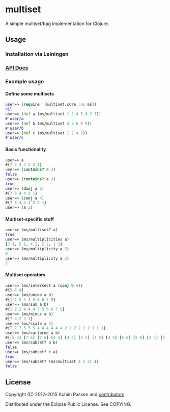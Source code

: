 # multiset

A simple multiset/bag implementation for Clojure.

## Usage

### Installation via Leiningen

### [API Docs](http://achim.github.com/multiset/)



### Example usage

#### Define some multisets
```clojure
user=> (require '[multiset.core :as ms])
nil
user=> (def a (ms/multiset 1 2 4 5 4 2 7))
#'user/a
user=> (def b (ms/multiset 4 5 6 6 9))
#'user/b
user=> (def c (ms/multiset 1 2 4 7))
#'user/c
```
#### Basic functionality
```clojure
user=> a
#{7 5 4 4 2 2 1}
user=> (contains? a 3)
false
user=> (contains? a 2)
true
user=> (disj a 2)
#{7 5 4 4 2 1}
user=> (conj a 4)
#{7 5 4 4 4 2 2 1}
user=> (a 2)
```
#### Multiset-specific stuff
```clojure
user=> (ms/multiset? a)
true
user=> (ms/multiplicities a)
{7 1, 5 1, 4 2, 2 2, 1 1}
user=> (ms/multiplicity a 3)
0
user=> (ms/multiplicity a 2)
2
```
#### Multiset operators
```clojure
user=> (ms/intersect a (conj b 4))
#{5 4 4}
user=> (ms/union a b)
#{1 2 2 4 4 5 6 6 7 9}
user=> (ms/sum a b)
#{1 2 2 4 4 4 5 5 6 6 7 9}
user=> (ms/minus a b)
#{7 4 2 2 1}
user=> (ms/scale a 3)
#{7 7 7 5 5 5 4 4 4 4 4 4 2 2 2 2 2 2 1 1 1}
user=> (ms/cartprod a b)
#{[5 4] [7 6] [7 6] [4 4] [4 4] [5 5] [4 5] [4 5] [5 6] [5 6] [2 4] [2 4] [4 6] [4 6] [4 6] [4 6] [7 9] [2 5] [2 5] [1 4] [2 6] [2 6] [2 6] [2 6] [5 9] [1 5] [4 9] [4 9] [1 6] [1 6] [2 9] [2 9] [1 9] [7 4] [7 5]}
user=> (ms/subset? a b)
false
user=> (ms/subset? c a)
true
user=> (ms/subset? (ms/multiset 2 2 2) a)
false
```

## License

Copyright (C) 2012–2015 Achim Passen and [contributors](https://github.com/achim/multiset/graphs/contributors).

Distributed under the Eclipse Public License. See COPYING.
